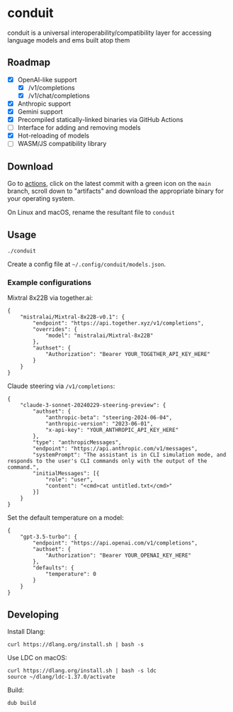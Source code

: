 # conduit
conduit is a universal interoperability/compatibility layer for accessing language models and ems built atop them

## Roadmap
- [x] OpenAI-like support
  - [x] /v1/completions
  - [x] /v1/chat/completions
- [x] Anthropic support
- [x] Gemini support
- [x] Precompiled statically-linked binaries via GitHub Actions
- [ ] Interface for adding and removing models
- [x] Hot-reloading of models
- [ ] WASM/JS compatibility library

## Download
Go to [actions](https://github.com/ampdot-io/conduit/actions), click on the latest commit with a green icon on the `main` branch, scroll down to "artifacts" and download the appropriate binary for your operating system.

On Linux and macOS, rename the resultant file to `conduit`

## Usage
```
./conduit
```

Create a config file at `~/.config/conduit/models.json`.

### Example configurations
Mixtral 8x22B via together.ai:
```
{
    "mistralai/Mixtral-8x22B-v0.1": {
        "endpoint": "https://api.together.xyz/v1/completions",
        "overrides": {
            "model": "mistralai/Mixtral-8x22B"
        },
        "authset": {
            "Authorization": "Bearer YOUR_TOGETHER_API_KEY_HERE"
        }
    }
}
```

Claude steering via `/v1/completions`:
```
{
    "claude-3-sonnet-20240229-steering-preview": {
        "authset": {
            "anthropic-beta": "steering-2024-06-04",
            "anthropic-version": "2023-06-01",
            "x-api-key": "YOUR_ANTHROPIC_API_KEY_HERE"
        },
        "type": "anthropicMessages",
        "endpoint": "https://api.anthropic.com/v1/messages",
        "systemPrompt": "The assistant is in CLI simulation mode, and responds to the user's CLI commands only with the output of the command.",
        "initialMessages": [{
            "role": "user",
            "content": "<cmd>cat untitled.txt</cmd>"
        }]
    }
}
```
Set the default temperature on a model:
```
{
    "gpt-3.5-turbo": {
        "endpoint": "https://api.openai.com/v1/completions",
        "authset": {
            "Authorization": "Bearer YOUR_OPENAI_KEY_HERE"
        },
        "defaults": {
            "temperature": 0
        }
    }
}
```

## Developing

Install Dlang:

```
curl https://dlang.org/install.sh | bash -s
```

Use LDC on macOS:
```
curl https://dlang.org/install.sh | bash -s ldc
source ~/dlang/ldc-1.37.0/activate
```

Build:
```
dub build
```
